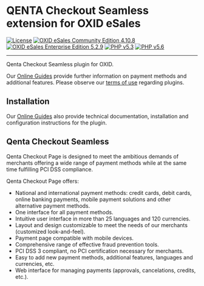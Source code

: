 # QENTA Checkout Seamless extension for OXID eSales

[![License](https://img.shields.io/badge/license-GPLv2-blue.svg)](https://raw.githubusercontent.com/qenta-cee/oxid-qcs/master/LICENSE)
[![OXID eSales Community Edition 4.10.8](https://img.shields.io/badge/OXID_CE-v4.10.8-green.svg)](http://www.oxid-esales.com/)
[![OXID eSales Enterprise Edition 5.2.9](https://img.shields.io/badge/OXID_EE-v5.2.9-green.svg)](http://www.oxid-esales.com/)
[![PHP v5.3](https://img.shields.io/badge/php-v5.3-yellow.svg)](http://www.php.net)
[![PHP v5.6](https://img.shields.io/badge/php-v5.6-yellow.svg)](http://www.php.net)

----
Qenta Checkout Seamless plugin for OXID.

Our [Online Guides](https://guides.qenta.com/) provide further information on payment methods and additional features. Please observe our [terms of use](https://guides.qenta.com/shop_plugins:info#terms_of_use) regarding plugins.

## Installation
Our [Online Guides](https://guides.qenta.com/shop_plugins:oxid_qcs:start "Installation details") also provide technical documentation, installation and configuration instructions for the plugin.


## Qenta Checkout Seamless
Qenta Checkout Page is designed to meet the ambitious demands of merchants offering a wide range of payment methods while at the same time fulfilling PCI DSS compliance.

Qenta Checkout Page offers:
- National and international payment methods: credit cards, debit cards, online banking payments, mobile payment solutions and other alternative payment methods.
- One interface for all payment methods.
- Intuitive user interface in more than 25 languages and 120 currencies.
- Layout and design customizable to meet the needs of our merchants (customized look-and-feel).
- Payment page compatible with mobile devices.
- Comprehensive range of effective fraud prevention tools.
- PCI DSS 3 compliant, no PCI certification necessary for merchants.
- Easy to add new payment methods, additional features, languages and currencies, etc.
- Web interface for managing payments (approvals, cancelations, credits, etc.).
